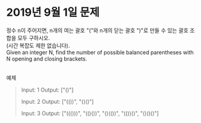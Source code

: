# 2019년 9월 1일 문제
정수 n이 주어지면, n개의 여는 괄호 "("와 n개의 닫는 괄호 ")"로 만들 수 있는 괄호 조합을 모두 구하시오.<br> (시간 복잡도 제한 없습니다).<br>
Given an integer N, find the number of possible balanced parentheses with N opening and closing brackets.<br><br>

예제
> Input: 1
> Output: ["()"]
> 
> Input: 2
> Output: ["(())", "()()"]
> 
> Input: 3
> Output: ["((()))", "(()())", "()(())", "(())()", "()()()"]

```

```

